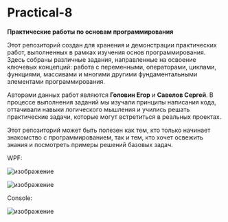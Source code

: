 # Practical-8

**Практические работы по основам программирования**  

Этот репозиторий создан для хранения и демонстрации практических работ, выполненных в рамках изучения основ программирования. Здесь собраны различные задания, направленные на освоение ключевых концепций: работа с переменными, операторами, циклами, функциями, массивами и многими другими фундаментальными элементами программирования.  

Авторами данных работ являются **Головин Егор** и **Савелов Сергей**. В процессе выполнения заданий мы изучали принципы написания кода, оттачивали навыки логического мышления и учились решать практические задачи, которые могут встретиться в реальных проектах.  

Этот репозиторий может быть полезен как тем, кто только начинает знакомство с программированием, так и тем, кто хочет освежить знания и посмотреть примеры решений базовых задач.

WPF:

![изображение](https://github.com/user-attachments/assets/749520c6-713d-49c8-91c4-669a6bfe9b34)

![изображение](https://github.com/user-attachments/assets/043091eb-25e6-4537-aaae-cb9e4e6f5fd6)

Console:

![изображение](https://github.com/user-attachments/assets/32e1e36d-844e-4e45-838b-99a55ed813bf)
